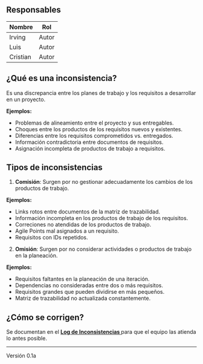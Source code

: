 ## Responsables
Nombre     | Rol
-----------|------------------
Irving     | Autor
Luis       | Autor
Cristian   | Autor

## ¿Qué es una inconsistencia?
Es una discrepancia entre los planes de trabajo y los requisitos a desarrollar en un proyecto.
<p><strong>Ejemplos:</strong></p>

* Problemas de alineamiento entre el proyecto y sus entregables.
* Choques entre los productos de los requisitos nuevos y existentes.
* Diferencias entre los requisitos comprometidos vs. entregados.
* Información contradictoria entre documentos de requisitos.
* Asignación incompleta de productos de trabajo a requisitos.

## Tipos de inconsistencias
1. **Comisión**: Surgen por no gestionar adecuadamente los cambios de los productos de trabajo.
<p><strong>Ejemplos:</strong></p>

* Links rotos entre documentos de la matriz de trazabilidad.
* Información incompleta en los productos de trabajo de los requisitos.
* Correciones no atendidas de los productos de trabajo.
* Agile Points mal asignados a un requisito.
* Requisitos con IDs repetidos.

2. **Omisión**: Surgen por no considerar actividades o productos de trabajo en la planeación.
<p><strong>Ejemplos:</strong></p>

* Requisitos faltantes en la planeación de una iteración.
* Dependencias no consideradas entre dos o más requisitos.
* Requisitos grandes que pueden dividirse en más pequeños.
* Matriz de trazabilidad no actualizada constantemente.

## ¿Cómo se corrigen?
Se documentan en el <strong><a href="https://docs.google.com/spreadsheets/d/1o6jLgBaUGFCco-8gIZqd8Ng3zqUKfJYZudfaI9Bqu-0/edit#gid=142199667"> Log de Inconsistencias </a></strong> para que el equipo las atienda lo antes posible.

*****
Versión 0.1a
